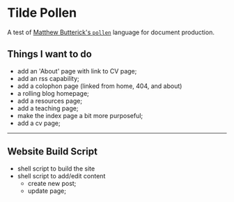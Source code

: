# Tilde Pollen

A test of [Matthew Butterick's `pollen`](https://practicaltypography.com/) language for document production.

## Things I want to do

* add an 'About' page with link to CV page;
* add an rss capability;
* add a colophon page (linked from home, 404, and about)
* a rolling blog homepage;
* add a resources page;
* add a teaching page;
* make the index page a bit more purposeful;
* add a cv page;

---

## Website Build Script

* shell script to build the site
* shell script to add/edit content
    * create new post;
    * update page;

